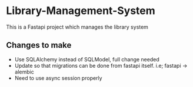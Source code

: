 # Library-Management-System
This is a Fastapi project which manages the library system 

## Changes to make
- Use SQLAlchemy instead of SQLModel, full change needed
- Update so that migrations can be done from fastapi itself. i.e; fastapi -> alembic
- Need to use async session properly
